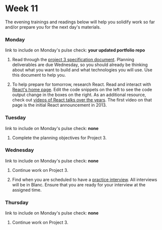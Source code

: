 # Week 11

The evening trainings and readings below will help you solidify work so far and/or prepare you for the next day's materials.


### Monday

link to include on Monday's pulse check: **your updated portfolio repo**

1. Read through the [project 3 specification document](https://github.com/sf-wdi-34/project-03). Planning deliverables are due Wednesday, so you should already be thinking about what you want to build and what technologies you will use. Use this document to help you.

1. To help prepare for tomorrow, research React.  Read and interact with [React's home page](https://facebook.github.io/react/). Edit the code snippets on the left to see the code output change in the boxes on the right. As an additional resource, check out [videos of React talks over the years](https://facebook.github.io/react/community/videos.html). The first video on that page is the initial React announcement in 2013.




### Tuesday

link to include on Monday's pulse check: **none**

1. Complete the planning objectives for Project 3. 

### Wednesday

link to include on Monday's pulse check: **none**

1. Continue work on Project 3. 

1. Find when you are scheduled to have a [practice interview](https://github.com/sf-wdi-34/schedule/blob/master/interviews.md). All interviews will be in Blanc. Ensure that you are ready for your interview at the assigned time.


### Thursday

link to include on Monday's pulse check: **none**

1. Continue work on Project 3. 

<!--

### Weekend

-->
